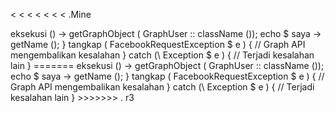 < < < < < < < .Mine
<? php
/ * LOGIN FACEBOOK + LOGOUT - PHP SDK V4.0
 * file - index.php
 * Pengembang - Krishna Teja GS
 * Situs web - http://packetcode.com/apps/fblogin-basic/
 * Tanggal - 27 September 2014
 * lisensi - Lisensi Publik Umum GNU ver
si 2 atau yang lebih baru
* /

/ * PENCANTUMAN FILE PERPUSTAKAAN * /
	membutuhkan_once ( 'lib / Facebook / FacebookSession.php' );
	membutuhkan_once ( 'lib / Facebook / FacebookRequest.php' );
	membutuhkan_once ( 'lib / Facebook / FacebookResponse.php' );
	memerlukan_once ( 'lib / Facebook / FacebookSDKException.php' );
	memerlukan_once ( 'lib / Facebook / FacebookRequestException.php' );
	membutuhkan_once ( 'lib / Facebook / FacebookRedirectLoginHelper.php' );
	memerlukan_once ( 'lib / Facebook / FacebookAuthorizationException.php' );
	membutuhkan_once ( 'lib / Facebook / GraphObject.php' );
	membutuhkan_once ( 'lib / Facebook / GraphUser.php' );
	membutuhkan_once ( 'lib / Facebook / GraphSessionInfo.php' );
	membutuhkan_once ( 'lib / Facebook / Entities / AccessToken.php' );
	memerlukan_once ( 'lib / Facebook / HttpClients / FacebookCurl.php' );
	memerlukan_once ( 'lib / Facebook / HttpClients / FacebookHttpable.php' );
	memerlukan_once ( 'lib / Facebook / HttpClients / FacebookCurlHttpClient.php' );

/ * GUNAKAN NAMESPACES * /
	
	gunakan  Facebook \ FacebookSession ;
	gunakan  Facebook \ FacebookRedirectLoginHelper ;
	gunakan  Facebook \ FacebookRequest ;
	gunakan  Facebook \ FacebookResponse ;
	gunakan  Facebook \ FacebookSDKException ;
	gunakan  Facebook \ FacebookRequestException ;
	gunakan  Facebook \ FacebookAuthorizationException ;
	gunakan  Facebook \ GraphObject ;
	gunakan  Facebook \ GraphUser ;
	gunakan  Facebook \ GraphSessionInfo ;
	gunakan  Facebook \ FacebookHttpable ;
	gunakan  Facebook \ FacebookCurlHttpClient ;
	gunakan  Facebook \ FacebookCurl ;

/*PROSES*/
	
	//1. Sesi Statistik
	 session_start ();

	// periksa apakah pengguna ingin keluar
	 if ( isset ( $ _REQUEST [ 'logout' ])) {
	 	belum disetel ( $ _SESSION [ 'fb_token' ]);
	 }
	
	//2. Gunakan id aplikasi, rahasia, dan url pengalihan 
	$ app_id = '869447339769084' ;
	$ app_secret = '637cddd0a52beccdc0b5d549927a9dbb' ;
	$ redirect_url = 'http://kiandastream.globusapps.com/apps/login' ;

	//3. Inisialisasi aplikasi, buat objek pembantu dan dapatkan fb sess
	 FacebookSession :: setDefaultApplication ( $ app_id , $ app_secret );
	 $ session = new  FacebookSession ( 'access-token-here' );

// Dapatkan objek GraphUser untuk pengguna saat ini:

coba {
  $ me = ( FacebookRequest baru  (
    $ sesi , 'GET' , '/ me'
  )) -> eksekusi () -> getGraphObject ( GraphUser :: className ());
  echo  $ saya -> getName ();
} tangkap ( FacebookRequestException  $ e ) {
  // Graph API mengembalikan kesalahan
} catch (\ Exception  $ e ) {
  // Terjadi kesalahan lain
}










	
=======
<? php
/ * LOGIN FACEBOOK + LOGOUT - PHP SDK V4.0
 * file - index.php
 * Pengembang - Krishna Teja GS
 * Situs web - http://packetcode.com/apps/fblogin-basic/
 * Tanggal - 27 September 2014
 * lisensi - Lisensi Publik Umum GNU versi 2 atau yang lebih baru
* /

/ * PENCANTUMAN FILE PERPUSTAKAAN * /
	membutuhkan_once ( 'lib / Facebook / FacebookSession.php' );
	membutuhkan_once ( 'lib / Facebook / FacebookRequest.php' );
	membutuhkan_once ( 'lib / Facebook / FacebookResponse.php' );
	memerlukan_once ( 'lib / Facebook / FacebookSDKException.php' );
	memerlukan_once ( 'lib / Facebook / FacebookRequestException.php' );
	membutuhkan_once ( 'lib / Facebook / FacebookRedirectLoginHelper.php' );
	memerlukan_once ( 'lib / Facebook / FacebookAuthorizationException.php' );
	membutuhkan_once ( 'lib / Facebook / GraphObject.php' );
	membutuhkan_once ( 'lib / Facebook / GraphUser.php' );
	membutuhkan_once ( 'lib / Facebook / GraphSessionInfo.php' );
	membutuhkan_once ( 'lib / Facebook / Entities / AccessToken.php' );
	memerlukan_once ( 'lib / Facebook / HttpClients / FacebookCurl.php' );
	memerlukan_once ( 'lib / Facebook / HttpClients / FacebookHttpable.php' );
	memerlukan_once ( 'lib / Facebook / HttpClients / FacebookCurlHttpClient.php' );

/ * GUNAKAN NAMESPACES * /
	
	gunakan  Facebook \ FacebookSession ;
	gunakan  Facebook \ FacebookRedirectLoginHelper ;
	gunakan  Facebook \ FacebookRequest ;
	gunakan  Facebook \ FacebookResponse ;
	gunakan  Facebook \ FacebookSDKException ;
	gunakan  Facebook \ FacebookRequestException ;
	gunakan  Facebook \ FacebookAuthorizationException ;
	gunakan  Facebook \ GraphObject ;
	gunakan  Facebook \ GraphUser ;
	gunakan  Facebook \ GraphSessionInfo ;
	gunakan  Facebook \ FacebookHttpable ;
	gunakan  Facebook \ FacebookCurlHttpClient ;
	gunakan  Facebook \ FacebookCurl ;

/*PROSES*/
	
	//1. Sesi Statistik
	 session_start ();

	// periksa apakah pengguna ingin keluar
	 if ( isset ( $ _REQUEST [ 'logout' ])) {
	 	belum disetel ( $ _SESSION [ 'fb_token' ]);
	 }
	
	//2. Gunakan id aplikasi, rahasia, dan url pengalihan 
	$ app_id = '305513519653069' ;
	$ app_secret = '7d15bdfc44197c88c765c44dfd2d7acf' ;
	$ redirect_url = 'http://kiandastream.com/apps/login/' ;

	//3. Inisialisasi aplikasi, buat objek pembantu dan dapatkan fb sess
	 FacebookSession :: setDefaultApplication ( $ app_id , $ app_secret );
	 $ session = new  FacebookSession ( 'access-token-here' );

// Dapatkan objek GraphUser untuk pengguna saat ini:

coba {
  $ me = ( FacebookRequest baru  (
    $ sesi , 'GET' , '/ me'
  )) -> eksekusi () -> getGraphObject ( GraphUser :: className ());
  echo  $ saya -> getName ();
} tangkap ( FacebookRequestException  $ e ) {
  // Graph API mengembalikan kesalahan
} catch (\ Exception  $ e ) {
  // Terjadi kesalahan lain
}










	
>>>>>>> . r3
